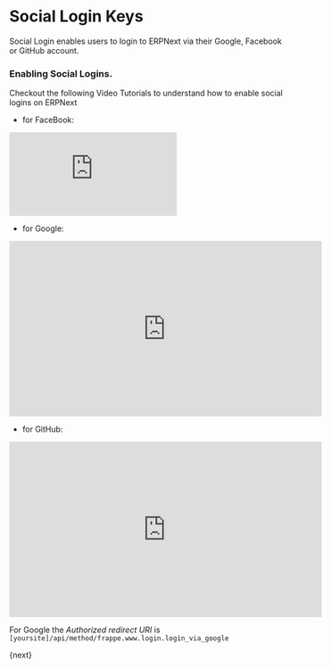 # Social Login Keys

Social Login enables users to login to ERPNext via their Google, Facebook or GitHub account.

### Enabling Social Logins.

Checkout the following Video Tutorials to understand how to enable social logins on ERPNext

* for FaceBook: 

<div class="embed-container">
    <iframe src="https://www.youtube.com/embed/zC6Q6gIfiw8?rel=0" frameborder="0" allow="autoplay; encrypted-media" allowfullscreen>
    </iframe>
</div>

* for Google:  

<div class="embed-container">
    <iframe width="560" height="315" src="https://www.youtube.com/embed/w_EAttrE9sw?rel=0" frameborder="0" allow="autoplay; encrypted-media" allowfullscreen>
    </iframe>
</div>

* for GitHub:  

<div class="embed-container">
    <iframe width="560" height="315" src="https://www.youtube.com/embed/bG71DxxkVjQ?rel=0" frameborder="0" allow="autoplay; encrypted-media" allowfullscreen>
    </iframe>
</div>

For Google the *Authorized redirect URI* is `[yoursite]/api/method/frappe.www.login.login_via_google`

{next}
